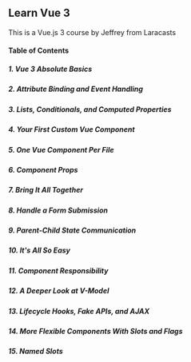 ## Learn Vue 3

This is a Vue.js 3 course by Jeffrey from Laracasts

#### Table of Contents

##### 1. Vue 3 Absolute Basics

##### 2. Attribute Binding and Event Handling

##### 3. Lists, Conditionals, and Computed Properties

##### 4. Your First Custom Vue Component

##### 5. One Vue Component Per File

##### 6. Component Props

##### 7. Bring It All Together

##### 8. Handle a Form Submission

##### 9. Parent-Child State Communication

##### 10. It's All So Easy

##### 11. Component Responsibility

##### 12. A Deeper Look at V-Model

##### 13. Lifecycle Hooks, Fake APIs, and AJAX

##### 14. More Flexible Components With Slots and Flags

##### 15. Named Slots
